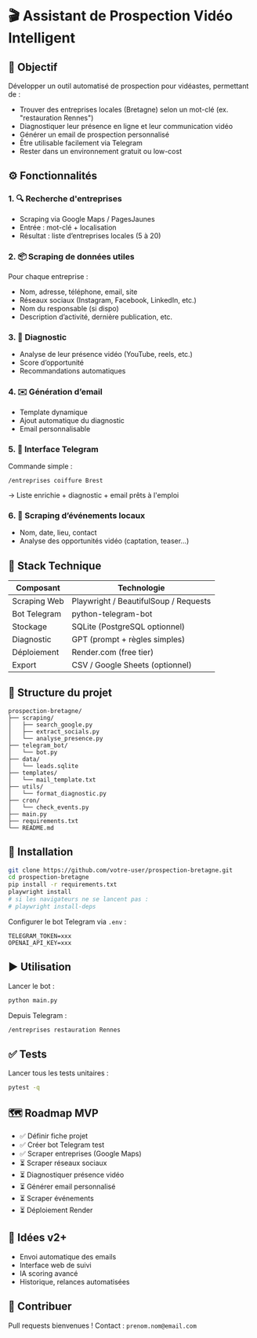 # 🎬 Assistant de Prospection Vidéo Intelligent

## 📌 Objectif
Développer un outil automatisé de prospection pour vidéastes, permettant de :
- Trouver des entreprises locales (Bretagne) selon un mot-clé (ex. "restauration Rennes")
- Diagnostiquer leur présence en ligne et leur communication vidéo
- Générer un email de prospection personnalisé
- Être utilisable facilement via Telegram
- Rester dans un environnement gratuit ou low-cost

## ⚙️ Fonctionnalités

### 1. 🔍 Recherche d'entreprises
- Scraping via Google Maps / PagesJaunes
- Entrée : mot-clé + localisation
- Résultat : liste d’entreprises locales (5 à 20)

### 2. 📦 Scraping de données utiles
Pour chaque entreprise :
- Nom, adresse, téléphone, email, site
- Réseaux sociaux (Instagram, Facebook, LinkedIn, etc.)
- Nom du responsable (si dispo)
- Description d’activité, dernière publication, etc.

### 3. 🧠 Diagnostic
- Analyse de leur présence vidéo (YouTube, reels, etc.)
- Score d’opportunité
- Recommandations automatiques

### 4. ✉️ Génération d’email
- Template dynamique
- Ajout automatique du diagnostic
- Email personnalisable

### 5. 🤖 Interface Telegram
Commande simple :
```
/entreprises coiffure Brest
```

→ Liste enrichie + diagnostic + email prêts à l'emploi

### 6. 🎉 Scraping d’événements locaux
- Nom, date, lieu, contact
- Analyse des opportunités vidéo (captation, teaser…)

## 🧰 Stack Technique

| Composant | Technologie |
|----------|-------------|
| Scraping Web | Playwright / BeautifulSoup / Requests |
| Bot Telegram | python-telegram-bot |
| Stockage | SQLite (PostgreSQL optionnel) |
| Diagnostic | GPT (prompt + règles simples) |
| Déploiement | Render.com (free tier) |
| Export | CSV / Google Sheets (optionnel) |

## 📁 Structure du projet

```
prospection-bretagne/
├── scraping/
│   ├── search_google.py
│   ├── extract_socials.py
│   └── analyse_presence.py
├── telegram_bot/
│   └── bot.py
├── data/
│   └── leads.sqlite
├── templates/
│   └── mail_template.txt
├── utils/
│   └── format_diagnostic.py
├── cron/
│   └── check_events.py
├── main.py
├── requirements.txt
└── README.md
```

## 🚀 Installation

```bash
git clone https://github.com/votre-user/prospection-bretagne.git
cd prospection-bretagne
pip install -r requirements.txt
playwright install
# si les navigateurs ne se lancent pas :
# playwright install-deps
```

Configurer le bot Telegram via `.env` :

```
TELEGRAM_TOKEN=xxx
OPENAI_API_KEY=xxx
```

## ▶️ Utilisation

Lancer le bot :
```bash
python main.py
```

Depuis Telegram :
```bash
/entreprises restauration Rennes
```

## ✅ Tests

Lancer tous les tests unitaires :

```bash
pytest -q
```

## 🗺️ Roadmap MVP

- ✅ Définir fiche projet
- ✅ Créer bot Telegram test
- ✅ Scraper entreprises (Google Maps)
- ⏳ Scraper réseaux sociaux
- ⏳ Diagnostiquer présence vidéo
- ⏳ Générer email personnalisé
- ⏳ Scraper événements
- ⏳ Déploiement Render

## 🔮 Idées v2+

- Envoi automatique des emails
- Interface web de suivi
- IA scoring avancé
- Historique, relances automatisées

## 🤝 Contribuer

Pull requests bienvenues ! Contact : `prenom.nom@email.com`
